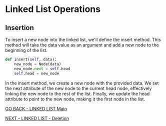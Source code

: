 # Linked List Operations
## Insertion
To insert a new node into the linked list, we'll define the insert method. This method will take the data value as an argument and add a new node to the beginning of the list.

````python
def insert(self, data):
    new_node = Node(data)
    new_node.next = self.head
    self.head = new_node
````
In the insert method, we create a new node with the provided data. We set the next attribute of the new node to the current head node, effectively linking the new node to the rest of the list. Finally, we update the head attribute to point to the new node, making it the first node in the list.

[GO BACK - LINKED LIST Main](2-LinkedList.md)

[NEXT - LINKED LIST - Deletion](2-LinkedList-Oper-2.md)